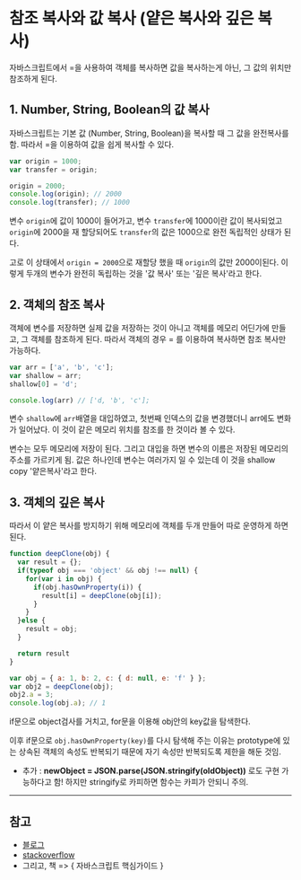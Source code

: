 # 참조 복사와 값 복사 (얕은 복사와 깊은 복사)

자바스크립트에서 =을 사용하여 객체를 복사하면 값을 복사하는게 아닌, 그 값의 위치만 참조하게 된다.

## 1. Number, String, Boolean의 값 복사
자바스크립트는 기본 값 (Number, String, Boolean)을 복사할 때 그 값을 완전복사를 함.
따라서 =을 이용하여 값을 쉽게 복사할 수 있다.

```js
var origin = 1000;
var transfer = origin;

origin = 2000;
console.log(origin); // 2000
console.log(transfer); // 1000
```

변수 `origin`에 값이 1000이 들어가고, 변수 `transfer`에 1000이란 값이 복사되었고 `origin`에 2000을 재 할당되어도 `transfer`의 값은 1000으로 완전 독립적인 상태가 된다.

고로 이 상태에서 `origin = 2000`으로 재할당 했을 때 `origin`의 값만 2000이된다.
이렇게 두개의 변수가 완전히 독립하는 것을 '값 복사' 또는 '깊은 복사'라고 한다.



## 2. 객체의 참조 복사
객체에 변수를 저장하면 실제 값을 저장하는 것이 아니고 객체를 메모리 어딘가에 만들고, 그 객체를 참조하게 된다.
따라서 객체의 경우 = 를 이용하여 복사하면 참조 복사만 가능하다.

```js
var arr = ['a', 'b', 'c'];
var shallow = arr;
shallow[0] = 'd';

console.log(arr) // ['d, 'b', 'c'];
```
변수 `shallow`에 `arr`배열을 대입하였고, 첫번째 인덱스의 값을 변경했더니 arr에도 변화가 일어났다.
이 것이 같은 메모리 위치를 참조를 한 것이라 볼 수 있다.

변수는 모두 메모리에 저장이 된다. 그리고 대입을 하면 변수의 이름은 저장된 메모리의 주소를 가르키게 됨.
값은 하나인데 변수는 여러가지 일 수 있는데 이 것을 shallow copy '얕은복사'라고 한다.



## 3. 객체의 깊은 복사
따라서 이 얕은 복사를 방지하기 위해 메모리에 객체를 두개 만들어 따로 운영하게 하면 된다.

```js
function deepClone(obj) {
  var result = {};
  if(typeof obj === 'object' && obj !== null) {
    for(var i in obj) {
      if(obj.hasOwnProperty(i)) {
        result[i] = deepClone(obj[i]);
      }
    }
  }else {
    result = obj;
  }

  return result
}

var obj = { a: 1, b: 2, c: { d: null, e: 'f' } };
var obj2 = deepClone(obj);
obj2.a = 3;
console.log(obj.a); // 1
```

if문으로 object검사를 거치고, for문을 이용해 obj안의 key값을 탐색한다. 

이후 if문으로 `obj.hasOwnProperty(key)`를 다시 탐색해 주는 이유는 prototype에 있는 상속된 객체의 속성도 반복되기 때문에 자기 속성만 반복되도록 제한을 해둔 것임.

+ 추가 : 
**newObject = JSON.parse(JSON.stringify(oldObject))** 로도 구현 가능하다고 함!
하지만 stringify로 카피하면 함수는 카피가 안되니 주의.



---------------------

## 참고
- [블로그](https://hyunseob.github.io/2016/02/08/copy-object-in-javascript/)
- [stackoverflow](https://stackoverflow.com/questions/4459928/how-to-deep-clone-in-javascript?utm_medium=organic&utm_source=google_rich_qa&utm_campaign=google_rich_qa)
- 그리고, 책 => { 자바스크립트 핵심가이드 }